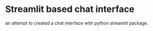 # Streamlit based chat interface
an attempt to created a chat interface with python streamlit package.
